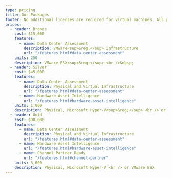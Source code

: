 ```yaml
---
type: pricing
title: Our Packages
footer: No additional licenses are required for virtual machines. All prices are in USD.
prices:
  - header: Bronze
    cost: $15,000
    features:
      - name: Data Center Assessment
        description: VMware<sup>&reg;</sup> Infrastructure
        url: "/features.html#data-center-assessment"
    units: 250
    description: VMware ESX<sup>&reg;</sup> <br />&nbsp;
  - header: Silver
    cost: $45,000
    features:
      - name: Data Center Assessment
        description: Physical and Virtual Infrastructure
        url: "/features.html#data-center-assessment"
      - name: Hardware Asset Intelligence
        url: "/features.html#hardware-asset-intelligence"
    units: 1,000
    description: Physical, Microsoft Hyper-V<sup>&reg;</sup> <br /> or VMware ESX
  - header: Gold
    cost: $90,000
    features:
      - name: Data Center Assessment
        description: Physical and Virtual Infrastructure
        url: "/features.html#data-center-assessment"
      - name: Hardware Asset Intelligence
        url: "/features.html#hardware-asset-intelligence"
      - name: Channel Partner Ready
        url: "/features.html#channel-partner"
    units: 3,000
    description: Physical, Microsoft Hyper-V <br /> or VMware ESX
---
```

